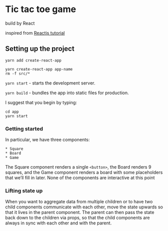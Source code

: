 # Tic tac toe game 
build by React

inspired from [Reactjs tutorial](https://reactjs.org/tutorial/tutorial.html)

## Setting up the project

```yarn add create-react-app```

```
yarn create-react-app app-name
rm -f src/*
```

```yarn start``` - starts the development server.

```yarn build``` - bundles the app into static files for production.

I suggest that you begin by typing:
```
cd app
yarn start
```

### Getting started
In particular, we have three components:
```
* Square
* Board
* Game
```
The Square component renders a single ```<button>```, the Board renders 9 squares, and the Game component renders a board with some placeholders that we’ll fill in later. None of the components are interactive at this point

### Lifting state up
When you want to aggregate data from multiple children or to have two child components communicate with each other, move the state upwards so that it lives in the parent component. The parent can then pass the state back down to the children via props, so that the child components are always in sync with each other and with the parent.